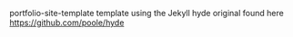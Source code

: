 portfolio-site-template
template using the Jekyll hyde
original found here https://github.com/poole/hyde
